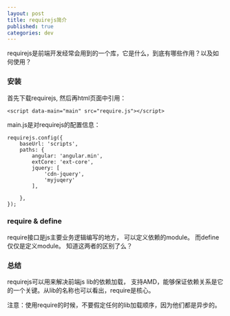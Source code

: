 ```yaml
---
layout: post
title: requirejs简介
published: true
categories: dev 
---
```


requirejs是前端开发经常会用到的一个库，它是什么，到底有哪些作用？以及如何使用？

### 安装
首先下载requirejs, 然后再html页面中引用：
```
<script data-main="main" src="require.js"></script>
```
main.js是对requirejs的配置信息：
```
requirejs.config({
    baseUrl: 'scripts',
    paths: {
        angular: 'angular.min',
        extCore: 'ext-core',
        jquery: [
            'cdn-jquery',
            'myjuqery'
        ],
        
    },
});
```

### require & define
require接口是js主要业务逻辑编写的地方，
可以定义依赖的module。 而define仅仅是定义module。
知道这两者的区别了么？

### 总结
requirejs可以用来解决前端js lib的依赖加载，
支持AMD，能够保证依赖关系是它的一个关键。从lib的名称也可以看出，require是核心。


注意：使用require的时候，不要假定任何的lib加载顺序，因为他们都是异步的。
